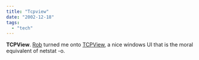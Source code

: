 ```yaml
---
title: "Tcpview"
date: "2002-12-18"
tags: 
  - "tech"
---
```


**TCPView**. [Rob](http://www.bizzaps.com/log/radio/) turned me onto [TCPView](http://www.sysinternals.com/ntw2k/source/tcpview.shtml), a nice windows UI that is the moral equivalent of netstat -o.
